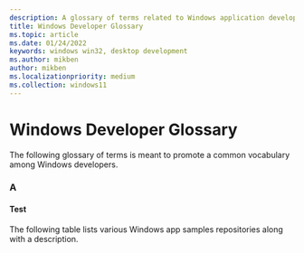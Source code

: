 ```yaml
---
description: A glossary of terms related to Windows application development.
title: Windows Developer Glossary
ms.topic: article
ms.date: 01/24/2022
keywords: windows win32, desktop development
ms.author: mikben
author: mikben
ms.localizationpriority: medium
ms.collection: windows11
---
```


# Windows Developer Glossary

The following glossary of terms is meant to promote a common vocabulary among Windows developers.


### A



#### Test
The following table lists various Windows app samples repositories along with a description. 